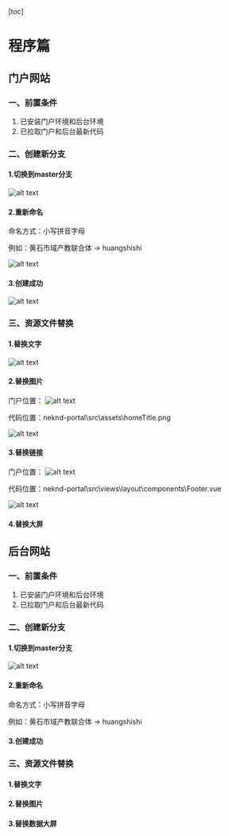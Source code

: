 [toc]

# 程序篇

## 门户网站

### 一、前置条件

1. 已安装门户环境和后台环境
2. 已拉取门户和后台最新代码

### 二、创建新分支

#### 1.切换到master分支

![alt text](image.png)

#### 2.重新命名
命名方式：小写拼音字母

例如：黄石市域产教联合体 -> huangshishi 

![alt text](image-1.png)

#### 3.创建成功

![alt text](image-2.png)

### 三、资源文件替换

#### 1.替换文字

![alt text](image-3.png)

#### 2.替换图片

门户位置：
![alt text](image-7.png)

代码位置：neknd-portal\src\assets\homeTitle.png

![alt text](image-5.png)

#### 3.替换链接

门户位置：
![alt text](image-4.png)

代码位置：neknd-portal\src\views\layout\components\Footer.vue

![alt text](image-6.png)

#### 4.替换大屏


## 后台网站

### 一、前置条件

1. 已安装门户环境和后台环境
2. 已拉取门户和后台最新代码

### 二、创建新分支

#### 1.切换到master分支

![alt text](image.png)

#### 2.重新命名
命名方式：小写拼音字母

例如：黄石市域产教联合体 -> huangshishi 


#### 3.创建成功

### 三、资源文件替换

#### 1.替换文字

#### 2.替换图片

#### 3.替换数据大屏



